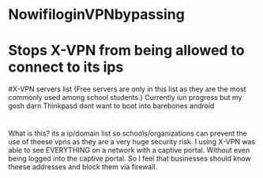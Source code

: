 # NowifiloginVPNbypassing
# Stops X-VPN from being allowed to connect to its ips
#X-VPN servers list (Free servers are only in this list as they are the most commonly used among school students.)
Currently iun progress but my gosh darn Thinkpasd dont want to boot into barebones android

#
What is this?
its a ip/domain list so schools/organizations can prevent the use of theese vpns as they are a very huge security risk. I using X-VPN was able to see EVERYTHING on a network with a captive portal. Without even being logged into the captive portal. So I feel that businesses should know theese addresses and block them via firewall.
